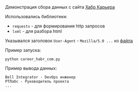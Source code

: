 Демонстрация сбора данных с сайта 
[Хабр Карьера](https://career.habr.com/vacancies?type=all)

Использовались библиотеки:
- `requests` - для формирования http запросов
- `lxml` - для разбора html

Указывался заголовок `User-Agent` - `Mozilla/5.0 ...` из [файла](./user_agent.txt)

Пример запуска:
```
python career_habr_com.py
```

Пример вывода данных:
```
Bell Integrator - DevOps инженер
РТЛабс - Руководитель проекта
...
```